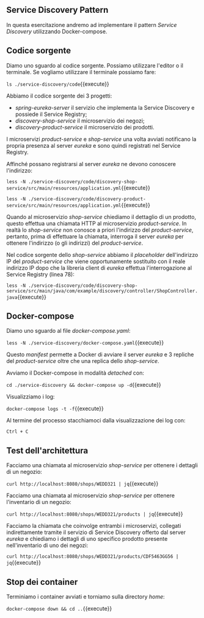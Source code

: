 ## Service Discovery Pattern

In questa esercitazione andremo ad implementare il pattern *Service Discovery* utilizzando Docker-compose.

## Codice sorgente

Diamo uno sguardo al codice sorgente. Possiamo utilizzare l'editor o il terminale.
Se vogliamo utilizzare il terminale possiamo fare:

`ls ./service-discovery/code`{{execute}}

Abbiamo il codice sorgente dei 3 progetti:
- *spring-eureka-server* il servizio che implementa la Service Discovery e possiede il Service Registry;
- *discovery-shop-service* il microservizio dei negozi;
- *discovery-product-service* il microservizio dei prodotti.

I microservizi *product-service* e *shop-service* una volta avviati notificano la propria presenza al server *eureka* e sono quindi registrati nel Service Registry.

Affinché possano registrarsi al server *eureka* ne devono conoscere l'indirizzo:

`less -N ./service-discovery/code/discovery-shop-service/src/main/resources/application.yml`{{execute}}

`less -N ./service-discovery/code/discovery-product-service/src/main/resources/application.yml`{{execute}}

Quando al microservizio *shop-service* chiediamo il dettaglio di un prodotto, questo effettua una chiamata HTTP al microservizio *product-service*.
In realtà lo *shop-service* non conosce a priori l'indirizzo del *product-service*, pertanto, prima di effettuare la chiamata, interroga il server *eureka* per ottenere l'indirizzo (o gli indirizzi) del *product-service*.

Nel codice sorgente dello *shop-service* abbiamo il _placeholder_ dell'indirizzo IP del *product-service* che viene opportunamente sostituito con il reale indirizzo IP dopo che la libreria client di *eureka* effettua l'interrogazione al Service Registry (linea 78):

`less -N ./service-discovery/code/discovery-shop-service/src/main/java/com/example/discovery/controller/ShopController.java`{{execute}}

## Docker-compose

Diamo uno sguardo al file _docker-compose.yaml_:

`less -N ./service-discovery/docker-compose.yaml`{{execute}}

Questo _manifest_ permette a Docker di avviare il server *eureka* e 3 repliche del *product-service* oltre che una replica dello *shop-service*.

Avviamo il Docker-compose in modalità _detached_ con:

`cd ./service-discovery && docker-compose up -d`{{execute}}

Visualizziamo i log:

`docker-compose logs -t -f`{{execute}}

Al termine del processo stacchiamoci dalla visualizzazione dei log con:

`Ctrl + C`

## Test dell'architettura ##

Facciamo una chiamata al microservizio *shop-service* per ottenere i dettagli di un negozio:

`curl http://localhost:8080/shops/WEDD321 | jq`{{execute}}

Facciamo una chiamata al microservizio *shop-service* per ottenere l'inventario di un negozio:

`curl http://localhost:8080/shops/WEDD321/products | jq`{{execute}}

Facciamo la chiamata che coinvolge entrambi i microservizi, collegati indirettamente tramite il servizio di Service Discovery offerto dal server *eureka* e chiediamo i dettagli di uno specifico prodotto presente nell'inventario di uno dei negozi:

`curl http://localhost:8080/shops/WEDD321/products/CDF5463GG56 | jq`{{execute}}

## Stop dei container

Terminiamo i container avviati e torniamo sulla directory _home_:

`docker-compose down && cd ..`{{execute}}

